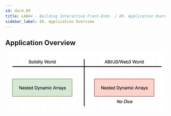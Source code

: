 ```yaml
---
id: doc4.89
title: LAB#4 - Building Interactive Front-Ends  / 89. Application Overview
sidebar_label: 89. Application Overview
---
```


## Application Overview



![alt text](.\assets\Imagem67_1.jpg)
